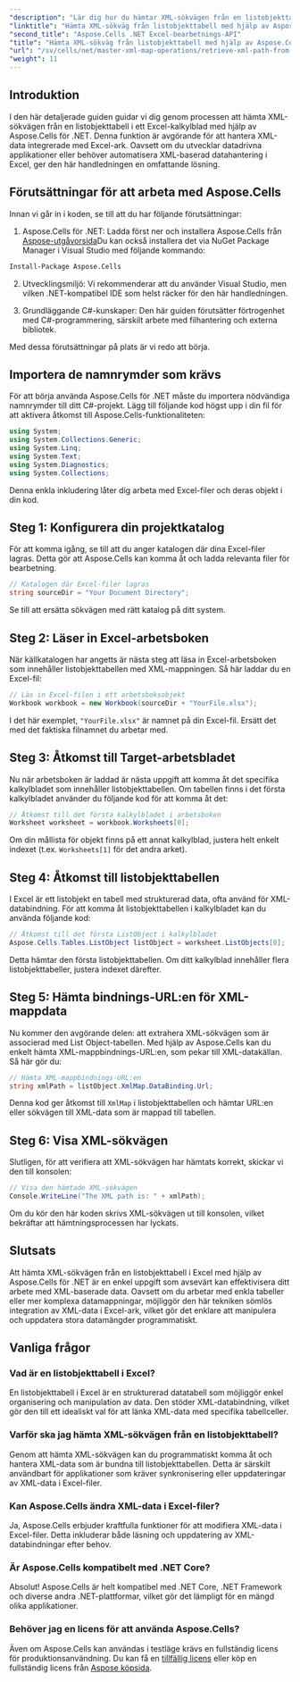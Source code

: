 ```yaml
---
"description": "Lär dig hur du hämtar XML-sökvägen från en listobjekttabell i ett Excel-kalkylblad med hjälp av Aspose.Cells för .NET. Den här omfattande guiden täcker varje steg."
"linktitle": "Hämta XML-sökväg från listobjekttabell med hjälp av Aspose.Cells"
"second_title": "Aspose.Cells .NET Excel-bearbetnings-API"
"title": "Hämta XML-sökväg från listobjekttabell med hjälp av Aspose.Cells"
"url": "/sv/cells/net/master-xml-map-operations/retrieve-xml-path-from-list-object-table/"
"weight": 11
---
```


## Introduktion

I den här detaljerade guiden guidar vi dig genom processen att hämta XML-sökvägen från en listobjekttabell i ett Excel-kalkylblad med hjälp av Aspose.Cells för .NET. Denna funktion är avgörande för att hantera XML-data integrerade med Excel-ark. Oavsett om du utvecklar datadrivna applikationer eller behöver automatisera XML-baserad datahantering i Excel, ger den här handledningen en omfattande lösning.

## Förutsättningar för att arbeta med Aspose.Cells

Innan vi går in i koden, se till att du har följande förutsättningar:

1. Aspose.Cells för .NET: Ladda först ner och installera Aspose.Cells från [Aspose-utgåvorsida](https://releases.aspose.com/cells/net/)Du kan också installera det via NuGet Package Manager i Visual Studio med följande kommando:
```bash
Install-Package Aspose.Cells
```

2. Utvecklingsmiljö: Vi rekommenderar att du använder Visual Studio, men vilken .NET-kompatibel IDE som helst räcker för den här handledningen.

3. Grundläggande C#-kunskaper: Den här guiden förutsätter förtrogenhet med C#-programmering, särskilt arbete med filhantering och externa bibliotek.

Med dessa förutsättningar på plats är vi redo att börja.

## Importera de namnrymder som krävs

För att börja använda Aspose.Cells för .NET måste du importera nödvändiga namnrymder till ditt C#-projekt. Lägg till följande kod högst upp i din fil för att aktivera åtkomst till Aspose.Cells-funktionaliteten:

```csharp
using System;
using System.Collections.Generic;
using System.Linq;
using System.Text;
using System.Diagnostics;
using System.Collections;
```

Denna enkla inkludering låter dig arbeta med Excel-filer och deras objekt i din kod.

## Steg 1: Konfigurera din projektkatalog

För att komma igång, se till att du anger katalogen där dina Excel-filer lagras. Detta gör att Aspose.Cells kan komma åt och ladda relevanta filer för bearbetning.

```csharp
// Katalogen där Excel-filer lagras
string sourceDir = "Your Document Directory";
```

Se till att ersätta sökvägen med rätt katalog på ditt system.

## Steg 2: Läser in Excel-arbetsboken

När källkatalogen har angetts är nästa steg att läsa in Excel-arbetsboken som innehåller listobjekttabellen med XML-mappningen. Så här laddar du en Excel-fil:

```csharp
// Läs in Excel-filen i ett arbetsboksobjekt
Workbook workbook = new Workbook(sourceDir + "YourFile.xlsx");
```

I det här exemplet, `"YourFile.xlsx"` är namnet på din Excel-fil. Ersätt det med det faktiska filnamnet du arbetar med.

## Steg 3: Åtkomst till Target-arbetsbladet

Nu när arbetsboken är laddad är nästa uppgift att komma åt det specifika kalkylbladet som innehåller listobjekttabellen. Om tabellen finns i det första kalkylbladet använder du följande kod för att komma åt det:

```csharp
// Åtkomst till det första kalkylbladet i arbetsboken
Worksheet worksheet = workbook.Worksheets[0];
```

Om din mållista för objekt finns på ett annat kalkylblad, justera helt enkelt indexet (t.ex. `Worksheets[1]` för det andra arket).

## Steg 4: Åtkomst till listobjekttabellen

I Excel är ett listobjekt en tabell med strukturerad data, ofta använd för XML-databindning. För att komma åt listobjekttabellen i kalkylbladet kan du använda följande kod:

```csharp
// Åtkomst till det första ListObject i kalkylbladet
Aspose.Cells.Tables.ListObject listObject = worksheet.ListObjects[0];
```

Detta hämtar den första listobjekttabellen. Om ditt kalkylblad innehåller flera listobjekttabeller, justera indexet därefter.

## Steg 5: Hämta bindnings-URL:en för XML-mappdata

Nu kommer den avgörande delen: att extrahera XML-sökvägen som är associerad med List Object-tabellen. Med hjälp av Aspose.Cells kan du enkelt hämta XML-mappbindnings-URL:en, som pekar till XML-datakällan. Så här gör du:

```csharp
// Hämta XML-mappbindnings-URL:en
string xmlPath = listObject.XmlMap.DataBinding.Url;
```

Denna kod ger åtkomst till `XmlMap` i listobjekttabellen och hämtar URL:en eller sökvägen till XML-data som är mappad till tabellen.

## Steg 6: Visa XML-sökvägen

Slutligen, för att verifiera att XML-sökvägen har hämtats korrekt, skickar vi den till konsolen:

```csharp
// Visa den hämtade XML-sökvägen
Console.WriteLine("The XML path is: " + xmlPath);
```

Om du kör den här koden skrivs XML-sökvägen ut till konsolen, vilket bekräftar att hämtningsprocessen har lyckats.

## Slutsats

Att hämta XML-sökvägen från en listobjekttabell i Excel med hjälp av Aspose.Cells för .NET är en enkel uppgift som avsevärt kan effektivisera ditt arbete med XML-baserade data. Oavsett om du arbetar med enkla tabeller eller mer komplexa datamappningar, möjliggör den här tekniken sömlös integration av XML-data i Excel-ark, vilket gör det enklare att manipulera och uppdatera stora datamängder programmatiskt.

## Vanliga frågor

### Vad är en listobjekttabell i Excel?

En listobjekttabell i Excel är en strukturerad datatabell som möjliggör enkel organisering och manipulation av data. Den stöder XML-databindning, vilket gör den till ett idealiskt val för att länka XML-data med specifika tabellceller.

### Varför ska jag hämta XML-sökvägen från en listobjekttabell?

Genom att hämta XML-sökvägen kan du programmatiskt komma åt och hantera XML-data som är bundna till listobjekttabellen. Detta är särskilt användbart för applikationer som kräver synkronisering eller uppdateringar av XML-data i Excel-filer.

### Kan Aspose.Cells ändra XML-data i Excel-filer?

Ja, Aspose.Cells erbjuder kraftfulla funktioner för att modifiera XML-data i Excel-filer. Detta inkluderar både läsning och uppdatering av XML-databindningar efter behov.

### Är Aspose.Cells kompatibelt med .NET Core?

Absolut! Aspose.Cells är helt kompatibel med .NET Core, .NET Framework och diverse andra .NET-plattformar, vilket gör det lämpligt för en mängd olika applikationer.

### Behöver jag en licens för att använda Aspose.Cells?

Även om Aspose.Cells kan användas i testläge krävs en fullständig licens för produktionsanvändning. Du kan få en [tillfällig licens](https://purchase.aspose.com/temporary-license/) eller köp en fullständig licens från [Aspose köpsida](https://purchase.aspose.com/buy).